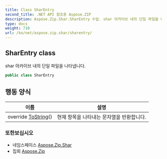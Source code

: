 ```yaml
---
title: Class SharEntry
second_title: .NET API 참조용 Aspose.ZIP
description: Aspose.Zip.Shar.SharEntry 수업. shar 아카이브 내의 단일 파일을 나타냅니다.
type: docs
weight: 710
url: /ko/net/aspose.zip.shar/sharentry/
---
```

## SharEntry class

shar 아카이브 내의 단일 파일을 나타냅니다.

```csharp
public class SharEntry
```

## 행동 양식

| 이름 | 설명 |
| --- | --- |
| override [ToString](../../aspose.zip.shar/sharentry/tostring/)() | 현재 항목을 나타내는 문자열을 반환합니다. |

### 또한보십시오

* 네임스페이스 [Aspose.Zip.Shar](../../aspose.zip.shar/)
* 집회 [Aspose.Zip](../../)


